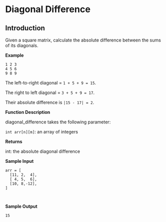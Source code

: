 # Diagonal Difference

## Introduction
Given a square matrix, calculate the absolute difference between the sums of its diagonals.

**Example**

```
1 2 3
4 5 6
9 8 9
```

The left-to-right diagonal = `1 + 5 + 9 = 15`. 

The right to left diagonal = `3 + 5 + 9 = 17`. 

Their absolute difference is `|15 - 17| = 2`.

**Function Description**

diagonal_difference takes the following parameter:

`int arr[n][m]`: an array of integers

**Returns**

int: the absolute diagonal difference

**Sample Input**

```
arr = [
  [11, 2,  4],
  [ 4, 5,  6],
  [10, 8,-12],
]



```

**Sample Output**
```
15
```
